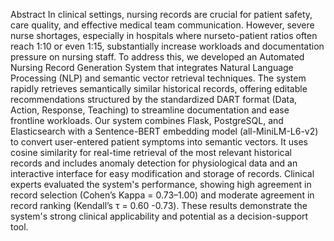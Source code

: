 Abstract
In clinical settings, nursing records are crucial for patient safety, care quality, and effective
medical team communication. However, severe nurse shortages, especially in hospitals where nurseto-patient ratios often reach 1:10 or even 1:15, substantially increase workloads and documentation
pressure on nursing staff.
To address this, we developed an Automated Nursing Record Generation System that integrates
Natural Language Processing (NLP) and semantic vector retrieval techniques. The system rapidly
retrieves semantically similar historical records, offering editable recommendations structured by the
standardized DART format (Data, Action, Response, Teaching) to streamline documentation and ease
frontline workloads.
Our system combines Flask, PostgreSQL, and Elasticsearch with a Sentence-BERT embedding
model (all-MiniLM-L6-v2) to convert user-entered patient symptoms into semantic vectors. It uses
cosine similarity for real-time retrieval of the most relevant historical records and includes anomaly
detection for physiological data and an interactive interface for easy modification and storage of
records.
Clinical experts evaluated the system's performance, showing high agreement in record selection
(Cohen’s Kappa = 0.73–1.00) and moderate agreement in record ranking (Kendall’s τ = 0.60 -0.73).
These results demonstrate the system's strong clinical applicability and potential as a decision-support
tool.
